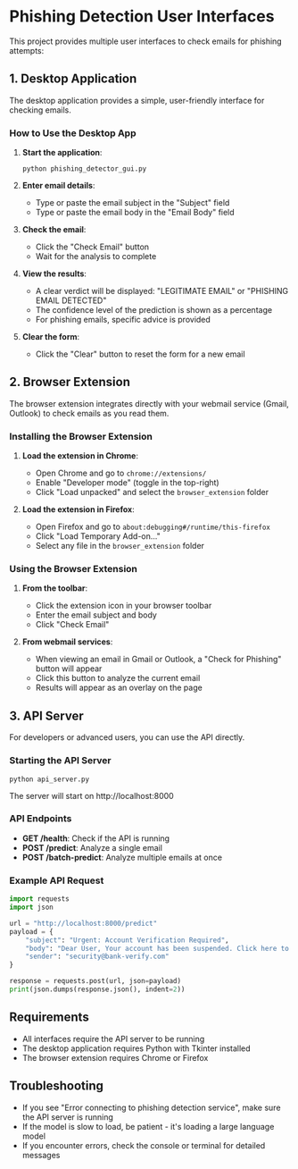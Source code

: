 # Phishing Detection User Interfaces

This project provides multiple user interfaces to check emails for phishing attempts:

## 1. Desktop Application

The desktop application provides a simple, user-friendly interface for checking emails.

### How to Use the Desktop App

1. **Start the application**:
   ```
   python phishing_detector_gui.py
   ```

2. **Enter email details**:
   - Type or paste the email subject in the "Subject" field
   - Type or paste the email body in the "Email Body" field

3. **Check the email**:
   - Click the "Check Email" button
   - Wait for the analysis to complete

4. **View the results**:
   - A clear verdict will be displayed: "LEGITIMATE EMAIL" or "PHISHING EMAIL DETECTED"
   - The confidence level of the prediction is shown as a percentage
   - For phishing emails, specific advice is provided

5. **Clear the form**:
   - Click the "Clear" button to reset the form for a new email

## 2. Browser Extension

The browser extension integrates directly with your webmail service (Gmail, Outlook) to check emails as you read them.

### Installing the Browser Extension

1. **Load the extension in Chrome**:
   - Open Chrome and go to `chrome://extensions/`
   - Enable "Developer mode" (toggle in the top-right)
   - Click "Load unpacked" and select the `browser_extension` folder

2. **Load the extension in Firefox**:
   - Open Firefox and go to `about:debugging#/runtime/this-firefox`
   - Click "Load Temporary Add-on..."
   - Select any file in the `browser_extension` folder

### Using the Browser Extension

1. **From the toolbar**:
   - Click the extension icon in your browser toolbar
   - Enter the email subject and body
   - Click "Check Email"

2. **From webmail services**:
   - When viewing an email in Gmail or Outlook, a "Check for Phishing" button will appear
   - Click this button to analyze the current email
   - Results will appear as an overlay on the page

## 3. API Server

For developers or advanced users, you can use the API directly.

### Starting the API Server

```
python api_server.py
```

The server will start on http://localhost:8000

### API Endpoints

- **GET /health**: Check if the API is running
- **POST /predict**: Analyze a single email
- **POST /batch-predict**: Analyze multiple emails at once

### Example API Request

```python
import requests
import json

url = "http://localhost:8000/predict"
payload = {
    "subject": "Urgent: Account Verification Required",
    "body": "Dear User, Your account has been suspended. Click here to verify: http://suspicious-link.com",
    "sender": "security@bank-verify.com"
}

response = requests.post(url, json=payload)
print(json.dumps(response.json(), indent=2))
```

## Requirements

- All interfaces require the API server to be running
- The desktop application requires Python with Tkinter installed
- The browser extension requires Chrome or Firefox

## Troubleshooting

- If you see "Error connecting to phishing detection service", make sure the API server is running
- If the model is slow to load, be patient - it's loading a large language model
- If you encounter errors, check the console or terminal for detailed messages 